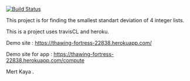 [![Build Status](https://travis-ci.org/mertilovski/myDemoApp.svg?branch=master)](https://travis-ci.org/mertilovski/myDemoApp)


This project is for finding the smallest standart deviation of 4 integer lists.

This is a project uses travisCL and heroku.



Demo site : https://thawing-fortress-22838.herokuapp.com/

Demo site for app : https://thawing-fortress-22838.herokuapp.com/compute

Mert Kaya
.
